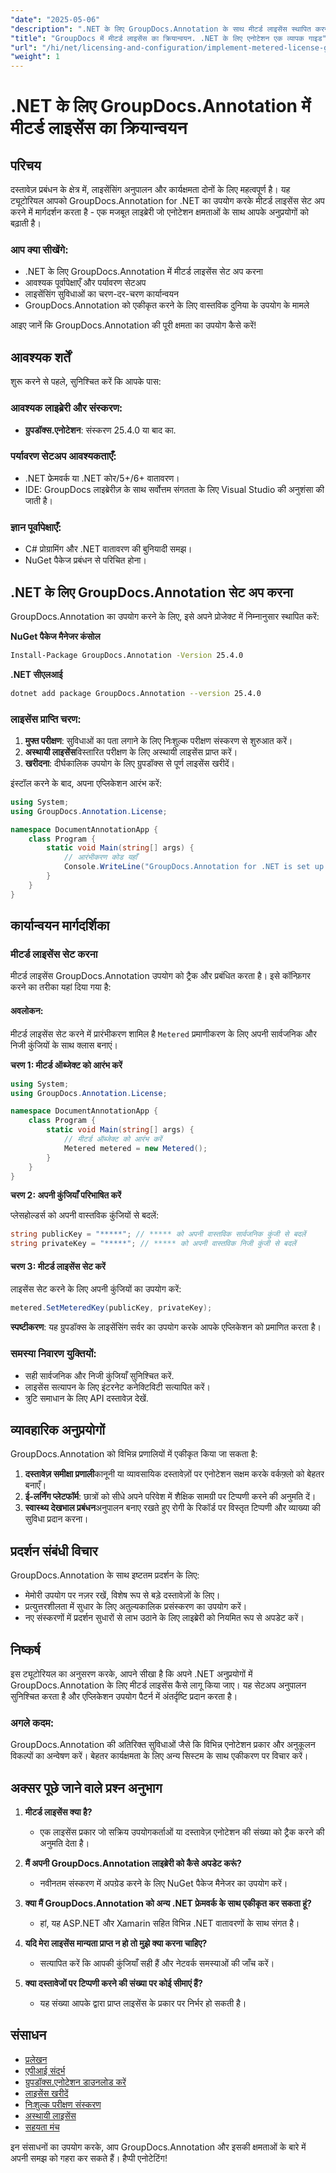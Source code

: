 ```yaml
---
"date": "2025-05-06"
"description": ".NET के लिए GroupDocs.Annotation के साथ मीटर्ड लाइसेंस स्थापित करने और प्रबंधित करने का तरीका जानें, अनुपालन और इष्टतम कार्यक्षमता सुनिश्चित करना।"
"title": "GroupDocs में मीटर्ड लाइसेंस का क्रियान्वयन. .NET के लिए एनोटेशन एक व्यापक गाइड"
"url": "/hi/net/licensing-and-configuration/implement-metered-license-groupdocs-annotation-net/"
"weight": 1
---
```


# .NET के लिए GroupDocs.Annotation में मीटर्ड लाइसेंस का क्रियान्वयन

## परिचय

दस्तावेज़ प्रबंधन के क्षेत्र में, लाइसेंसिंग अनुपालन और कार्यक्षमता दोनों के लिए महत्वपूर्ण है। यह ट्यूटोरियल आपको GroupDocs.Annotation for .NET का उपयोग करके मीटर्ड लाइसेंस सेट अप करने में मार्गदर्शन करता है - एक मजबूत लाइब्रेरी जो एनोटेशन क्षमताओं के साथ आपके अनुप्रयोगों को बढ़ाती है।

### आप क्या सीखेंगे:
- .NET के लिए GroupDocs.Annotation में मीटर्ड लाइसेंस सेट अप करना
- आवश्यक पूर्वापेक्षाएँ और पर्यावरण सेटअप
- लाइसेंसिंग सुविधाओं का चरण-दर-चरण कार्यान्वयन
- GroupDocs.Annotation को एकीकृत करने के लिए वास्तविक दुनिया के उपयोग के मामले

आइए जानें कि GroupDocs.Annotation की पूरी क्षमता का उपयोग कैसे करें!

## आवश्यक शर्तें

शुरू करने से पहले, सुनिश्चित करें कि आपके पास:

### आवश्यक लाइब्रेरी और संस्करण:
- **ग्रुपडॉक्स.एनोटेशन**: संस्करण 25.4.0 या बाद का.

### पर्यावरण सेटअप आवश्यकताएँ:
- .NET फ्रेमवर्क या .NET कोर/5+/6+ वातावरण।
- IDE: GroupDocs लाइब्रेरीज़ के साथ सर्वोत्तम संगतता के लिए Visual Studio की अनुशंसा की जाती है।

### ज्ञान पूर्वापेक्षाएँ:
- C# प्रोग्रामिंग और .NET वातावरण की बुनियादी समझ।
- NuGet पैकेज प्रबंधन से परिचित होना।

## .NET के लिए GroupDocs.Annotation सेट अप करना

GroupDocs.Annotation का उपयोग करने के लिए, इसे अपने प्रोजेक्ट में निम्नानुसार स्थापित करें:

**NuGet पैकेज मैनेजर कंसोल**
```bash
Install-Package GroupDocs.Annotation -Version 25.4.0
```

**.NET सीएलआई**
```bash
dotnet add package GroupDocs.Annotation --version 25.4.0
```

### लाइसेंस प्राप्ति चरण:
1. **मुफ्त परीक्षण**: सुविधाओं का पता लगाने के लिए निःशुल्क परीक्षण संस्करण से शुरुआत करें।
2. **अस्थायी लाइसेंस**विस्तारित परीक्षण के लिए अस्थायी लाइसेंस प्राप्त करें।
3. **खरीदना**: दीर्घकालिक उपयोग के लिए ग्रुपडॉक्स से पूर्ण लाइसेंस खरीदें।

इंस्टॉल करने के बाद, अपना एप्लिकेशन आरंभ करें:

```csharp
using System;
using GroupDocs.Annotation.License;

namespace DocumentAnnotationApp {
    class Program {
        static void Main(string[] args) {
            // आरंभीकरण कोड यहाँ
            Console.WriteLine("GroupDocs.Annotation for .NET is set up!");
        }
    }
}
```

## कार्यान्वयन मार्गदर्शिका

### मीटर्ड लाइसेंस सेट करना

मीटर्ड लाइसेंस GroupDocs.Annotation उपयोग को ट्रैक और प्रबंधित करता है। इसे कॉन्फ़िगर करने का तरीका यहां दिया गया है:

#### अवलोकन:
मीटर्ड लाइसेंस सेट करने में प्रारंभीकरण शामिल है `Metered` प्रमाणीकरण के लिए अपनी सार्वजनिक और निजी कुंजियों के साथ क्लास बनाएं।

**चरण 1: मीटर्ड ऑब्जेक्ट को आरंभ करें**

```csharp
using System;
using GroupDocs.Annotation.License;

namespace DocumentAnnotationApp {
    class Program {
        static void Main(string[] args) {
            // मीटर्ड ऑब्जेक्ट को आरंभ करें
            Metered metered = new Metered();
        }
    }
}
```

**चरण 2: अपनी कुंजियाँ परिभाषित करें**

प्लेसहोल्डर्स को अपनी वास्तविक कुंजियों से बदलें:

```csharp
string publicKey = "*****"; // ***** को अपनी वास्तविक सार्वजनिक कुंजी से बदलें
string privateKey = "*****"; // ***** को अपनी वास्तविक निजी कुंजी से बदलें
```

#### चरण 3: मीटर्ड लाइसेंस सेट करें

लाइसेंस सेट करने के लिए अपनी कुंजियों का उपयोग करें:

```csharp
metered.SetMeteredKey(publicKey, privateKey);
```

**स्पष्टीकरण**: यह ग्रुपडॉक्स के लाइसेंसिंग सर्वर का उपयोग करके आपके एप्लिकेशन को प्रमाणित करता है।

### समस्या निवारण युक्तियों:
- सही सार्वजनिक और निजी कुंजियाँ सुनिश्चित करें.
- लाइसेंस सत्यापन के लिए इंटरनेट कनेक्टिविटी सत्यापित करें।
- त्रुटि समाधान के लिए API दस्तावेज़ देखें.

## व्यावहारिक अनुप्रयोगों

GroupDocs.Annotation को विभिन्न प्रणालियों में एकीकृत किया जा सकता है:

1. **दस्तावेज़ समीक्षा प्रणाली**कानूनी या व्यावसायिक दस्तावेज़ों पर एनोटेशन सक्षम करके वर्कफ़्लो को बेहतर बनाएँ।
2. **ई-लर्निंग प्लेटफॉर्म**: छात्रों को सीधे अपने परिवेश में शैक्षिक सामग्री पर टिप्पणी करने की अनुमति दें।
3. **स्वास्थ्य देखभाल प्रबंधन**अनुपालन बनाए रखते हुए रोगी के रिकॉर्ड पर विस्तृत टिप्पणी और व्याख्या की सुविधा प्रदान करना।

## प्रदर्शन संबंधी विचार

GroupDocs.Annotation के साथ इष्टतम प्रदर्शन के लिए:
- मेमोरी उपयोग पर नज़र रखें, विशेष रूप से बड़े दस्तावेज़ों के लिए।
- प्रत्युत्तरशीलता में सुधार के लिए अतुल्यकालिक प्रसंस्करण का उपयोग करें।
- नए संस्करणों में प्रदर्शन सुधारों से लाभ उठाने के लिए लाइब्रेरी को नियमित रूप से अपडेट करें।

## निष्कर्ष

इस ट्यूटोरियल का अनुसरण करके, आपने सीखा है कि अपने .NET अनुप्रयोगों में GroupDocs.Annotation के लिए मीटर्ड लाइसेंस कैसे लागू किया जाए। यह सेटअप अनुपालन सुनिश्चित करता है और एप्लिकेशन उपयोग पैटर्न में अंतर्दृष्टि प्रदान करता है।

### अगले कदम:
GroupDocs.Annotation की अतिरिक्त सुविधाओं जैसे कि विभिन्न एनोटेशन प्रकार और अनुकूलन विकल्पों का अन्वेषण करें। बेहतर कार्यक्षमता के लिए अन्य सिस्टम के साथ एकीकरण पर विचार करें।

## अक्सर पूछे जाने वाले प्रश्न अनुभाग

1. **मीटर्ड लाइसेंस क्या है?**
   - एक लाइसेंस प्रकार जो सक्रिय उपयोगकर्ताओं या दस्तावेज़ एनोटेशन की संख्या को ट्रैक करने की अनुमति देता है।

2. **मैं अपनी GroupDocs.Annotation लाइब्रेरी को कैसे अपडेट करूं?**
   - नवीनतम संस्करण में अपग्रेड करने के लिए NuGet पैकेज मैनेजर का उपयोग करें।

3. **क्या मैं GroupDocs.Annotation को अन्य .NET फ्रेमवर्क के साथ एकीकृत कर सकता हूं?**
   - हां, यह ASP.NET और Xamarin सहित विभिन्न .NET वातावरणों के साथ संगत है।

4. **यदि मेरा लाइसेंस मान्यता प्राप्त न हो तो मुझे क्या करना चाहिए?**
   - सत्यापित करें कि आपकी कुंजियाँ सही हैं और नेटवर्क समस्याओं की जाँच करें।

5. **क्या दस्तावेजों पर टिप्पणी करने की संख्या पर कोई सीमाएं हैं?**
   - यह संख्या आपके द्वारा प्राप्त लाइसेंस के प्रकार पर निर्भर हो सकती है।

## संसाधन
- [प्रलेखन](https://docs.groupdocs.com/annotation/net/)
- [एपीआई संदर्भ](https://reference.groupdocs.com/annotation/net/)
- [ग्रुपडॉक्स.एनोटेशन डाउनलोड करें](https://releases.groupdocs.com/annotation/net/)
- [लाइसेंस खरीदें](https://purchase.groupdocs.com/buy)
- [निःशुल्क परीक्षण संस्करण](https://releases.groupdocs.com/annotation/net/)
- [अस्थायी लाइसेंस](https://purchase.groupdocs.com/temporary-license/)
- [सहयता मंच](https://forum.groupdocs.com/c/annotation/)

इन संसाधनों का उपयोग करके, आप GroupDocs.Annotation और इसकी क्षमताओं के बारे में अपनी समझ को गहरा कर सकते हैं। हैप्पी एनोटेटिंग!